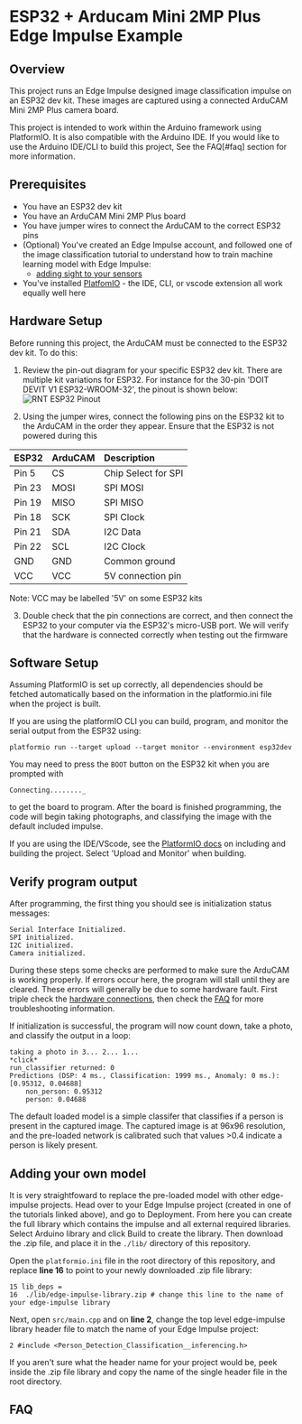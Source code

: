 # ESP32 + Arducam Mini 2MP Plus Edge Impulse Example

## Overview
This project runs an Edge Impulse designed image classification impulse on an ESP32 dev kit. These images are captured using a connected ArduCAM Mini 2MP Plus camera board.

This project is intended to work within the Arduino framework using PlatformIO. It is also compatible with the Arduino IDE. If you would like to use the Arduino IDE/CLI to build this project, See the FAQ[#faq] section for more information.

## Prerequisites
- You have an ESP32 dev kit
- You have an ArduCAM Mini 2MP Plus board
- You have jumper wires to connect the ArduCAM to the correct ESP32 pins
- (Optional) You've created an Edge Impulse account, and followed one of the image classification tutorial to understand how to train machine learning model with Edge Impulse:
  - [adding sight to your sensors](https://docs.edgeimpulse.com/docs/image-classification) 
- You've installed [PlatfomIO](https://platformio.org/install) - the IDE, CLI, or vscode extension all work equally well here

## Hardware Setup

Before running this project, the ArduCAM must be connected to the ESP32 dev kit. To do this:

1. Review the pin-out diagram for your specific ESP32 dev kit. There are multiple kit variations for ESP32. For instance for the 30-pin 'DOIT DEVIT V1 ESP32-WROOM-32', the pinout is shown below:
![RNT ESP32 Pinout](https://i0.wp.com/randomnerdtutorials.com/wp-content/uploads/2018/08/ESP32-DOIT-DEVKIT-V1-Board-Pinout-30-GPIOs-Copy.png?w=966&quality=100&strip=all&ssl=1)

2. Using the jumper wires, connect the following pins on the ESP32 kit to the ArduCAM in the order they appear. Ensure that the ESP32 is not powered during this

|ESP32 |ArduCAM|Description        |
|:-----|:------|:------------------|
|Pin 5 | CS    |Chip Select for SPI|
|Pin 23| MOSI  |SPI MOSI           |
|Pin 19| MISO  |SPI MISO           |
|Pin 18| SCK   |SPI Clock          |
|Pin 21| SDA   |I2C Data           |
|Pin 22| SCL   |I2C Clock          |
|GND   | GND   |Common ground      |
|VCC   | VCC   |5V connection pin  | 
Note: VCC may be labelled '5V' on some ESP32 kits

3. Double check that the pin connections are correct, and then connect the ESP32 to your computer via the ESP32's micro-USB port. We will verify that the hardware is connected correctly when testing out the firmware

## Software Setup

Assuming PlatformIO is set up correctly, all dependencies should be fetched automatically based on the information in the platformio.ini file when the project is built.

If you are using the platformIO CLI you can build, program, and monitor the serial output from the ESP32 using:
```
platformio run --target upload --target monitor --environment esp32dev
```

You may need to press the `BOOT` button on the ESP32 kit when you are prompted with
```
Connecting........_
```
to get the board to program. After the board is finished programming, the code will begin taking photographs, and classifying the image with the default included impulse.

If you are using the IDE/VScode, see the [PlatformIO docs](https://docs.platformio.org/en/latest/tutorials/espressif32/arduino_debugging_unit_testing.html#compiling-and-uploading-the-firmware) on including and building the project. Select 'Upload and Monitor' when building.

## Verify program output

After programming, the first thing you should see is initialization status messages:
```
Serial Interface Initialized.
SPI initialized.
I2C initialized.
Camera initialized.
```

During these steps some checks are performed to make sure the ArduCAM is working properly. If errors occur here, the program will stall until they are cleared. These errors will generally be due to some hardware fault. First triple check the [hardware connections](#hardware-setup), then check the [FAQ](#faq) for more troubleshooting information.

If initialization is successful, the program will now count down, take a photo, and classify the output in a loop:
```
taking a photo in 3... 2... 1...
*click*
run_classifier returned: 0
Predictions (DSP: 4 ms., Classification: 1999 ms., Anomaly: 0 ms.):
[0.95312, 0.04688]
    non_person: 0.95312
    person: 0.04688
```

The default loaded model is a simple classifer that classifies if a person is present in the captured image. The captured image is at 96x96 resolution, and the pre-loaded network is calibrated such that values >0.4 indicate a person is likely present.

## Adding your own model
It is very straightfoward to replace the pre-loaded model with other edge-impulse projects. Head over to your Edge Impulse project (created in one of the tutorials linked above), and go to Deployment. From here you can create the full library which contains the impulse and all external required libraries. Select Arduino library and click Build to create the library. Then download the .zip file, and place it in the `./lib/` directory of this repository.

Open the `platformio.ini` file in the root directory of this repository, and replace **line 16** to point to your newly downloaded .zip file library:
```
15 lib_deps = 
16 	./lib/edge-impulse-library.zip # change this line to the name of your edge-impulse library
```

Next, open `src/main.cpp` and on **line 2**, change the top level edge-impulse library header file to match the name of your Edge Impulse project:

```
2 #include <Person_Detection_Classification__inferencing.h>
```

If you aren't sure what the header name for your project would be, peek inside the .zip file library and copy the name of the single header file in the root directory.

## FAQ
